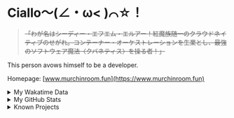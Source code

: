 # Ciallo～(∠・ω< )⌒☆！

> ~~「わが名はシーディー・エフエム・エルアー！紅魔族随一のクラウドネイティブのせがれ。コンテーナー・オーケストレーションを生業とし、最強のソフトウェア魔法〈クバネティス〉を操る者！」~~

This person avows himself to be a developer.

Homepage: [www.murchinroom.fun](https://www.murchinroom.fun)

<details>

<summary>My Wakatime Data</summary>

<!--START_SECTION:waka-->
![Lines of code](https://img.shields.io/badge/From%20Hello%20World%20I%27ve%20Written-8.9%20million%20lines%20of%20code-blue)

**🐱 My GitHub Data** 

> 📦 790.6 kB Used in GitHub's Storage 
 > 
> 🏆 1,078 Contributions in the Year 2024
 > 
> 🚫 Not Opted to Hire
 > 
> 📜 93 Public Repositories 
 > 
> 🔑 31 Private Repositories 
 > 
**I'm an Early 🐤** 

```text
🌞 Morning                2183 commits        ██████░░░░░░░░░░░░░░░░░░░   23.64 % 
🌆 Daytime                4080 commits        ███████████░░░░░░░░░░░░░░   44.18 % 
🌃 Evening                2897 commits        ████████░░░░░░░░░░░░░░░░░   31.37 % 
🌙 Night                  75 commits          ░░░░░░░░░░░░░░░░░░░░░░░░░   00.81 % 
```
📅 **I'm Most Productive on Wednesday** 

```text
Monday                   1183 commits        ███░░░░░░░░░░░░░░░░░░░░░░   12.81 % 
Tuesday                  1616 commits        ████░░░░░░░░░░░░░░░░░░░░░   17.50 % 
Wednesday                1618 commits        ████░░░░░░░░░░░░░░░░░░░░░   17.52 % 
Thursday                 1321 commits        ████░░░░░░░░░░░░░░░░░░░░░   14.30 % 
Friday                   1383 commits        ████░░░░░░░░░░░░░░░░░░░░░   14.98 % 
Saturday                 1141 commits        ███░░░░░░░░░░░░░░░░░░░░░░   12.36 % 
Sunday                   973 commits         ███░░░░░░░░░░░░░░░░░░░░░░   10.54 % 
```


**I Mostly Code in Go** 

```text
Go                       36 repos            █████████░░░░░░░░░░░░░░░░   34.62 % 
Vue                      6 repos             █░░░░░░░░░░░░░░░░░░░░░░░░   05.77 % 
Swift                    5 repos             █░░░░░░░░░░░░░░░░░░░░░░░░   04.81 % 
Rust                     3 repos             █░░░░░░░░░░░░░░░░░░░░░░░░   02.88 % 
Shell                    2 repos             ░░░░░░░░░░░░░░░░░░░░░░░░░   01.92 % 
```




 Last Updated on 26/09/2024 01:43:13 UTC
<!--END_SECTION:waka-->

</details>

<details>
 
 <summary>My GitHub Stats</summary>

[![CDFMLR's github stats](https://github-readme-stats.vercel.app/api?username=cdfmlr&count_private=true&show_icons=true)](https://github.com/anuraghazra/github-readme-stats)
 
</details>

<details>

<summary>Known Projects</summary>

[![Star History Chart](https://api.star-history.com/svg?repos=cdfmlr/pyflowchart,cdfmlr/muvtuber,cdfmlr/crud,cdfmlr/murecom-verse-1,cdfmlr/murecom-intro&type=Date)](https://star-history.com/#cdfmlr/pyflowchart&cdfmlr/muvtuber&cdfmlr/crud&cdfmlr/murecom-verse-1&cdfmlr/murecom-intro&Date)

 </details>
